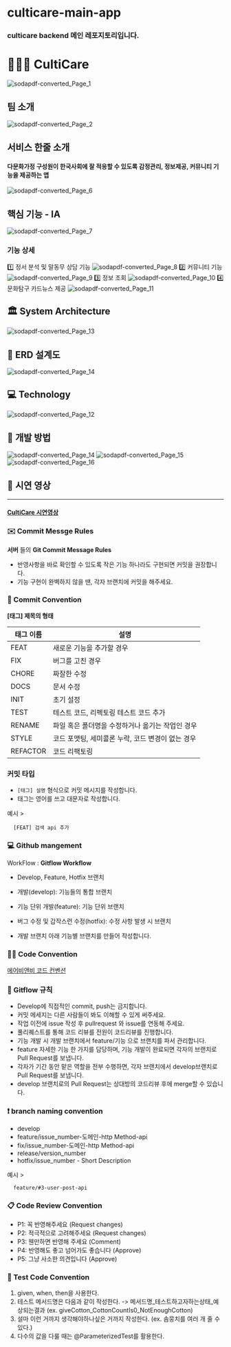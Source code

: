 # culticare-main-app
### culticare backend 메인 레포지토리입니다. 

# 👨‍👩‍👧 CultiCare

![sodapdf-converted_Page_1](https://github.com/user-attachments/assets/71b2ee05-80e5-4543-a3f4-381d1c983f37)

## 팀 소개
![sodapdf-converted_Page_2](https://github.com/user-attachments/assets/76ea2db2-c217-4e36-8088-f06c90760898)

## 서비스 한줄 소개

#### 다문화가정 구성원이 한국사회에 잘 적응할 수 있도록 감정관리, 정보제공, 커뮤니티 기능을 제공하는 앱
![sodapdf-converted_Page_6](https://github.com/user-attachments/assets/520a263d-107d-434d-8e68-284e8b900b1a)

## 핵심 기능 - IA

![sodapdf-converted_Page_7](https://github.com/user-attachments/assets/4dfec578-e243-4afc-8be8-538b8f5cab2d)

### 기능 상세

1️⃣ 정서 분석 및 말동무 상담 기능
![sodapdf-converted_Page_8](https://github.com/user-attachments/assets/9f53c607-9e2c-4cd1-93a3-8f8a904097bb)
2️⃣ 커뮤니티 기능
![sodapdf-converted_Page_9](https://github.com/user-attachments/assets/d49a7d2e-9384-4383-a4fc-3ecc571ac649)
3️⃣ 정보 조회
![sodapdf-converted_Page_10](https://github.com/user-attachments/assets/88acbe5f-9ef3-452c-bcdf-f71c212c286c)
4️⃣ 문화탐구 카드뉴스 제공
![sodapdf-converted_Page_11](https://github.com/user-attachments/assets/d6707005-5b20-4a53-a370-16c5b9749091)

## 🏛️ System Architecture

![sodapdf-converted_Page_13](https://github.com/user-attachments/assets/d5a4f70b-ee2b-41b8-a761-d02f7b123cb3)

## 📜 ERD 설계도

![sodapdf-converted_Page_14](https://github.com/user-attachments/assets/4ffc8a5d-3a12-4a02-a235-afe59f01cfd1)

## 💻 Technology

![sodapdf-converted_Page_12](https://github.com/user-attachments/assets/d6f87424-add5-43c5-9e93-d58264dfde0c)

## 🔎 개발 방법

![sodapdf-converted_Page_14](https://github.com/user-attachments/assets/4ffc8a5d-3a12-4a02-a235-afe59f01cfd1)
![sodapdf-converted_Page_15](https://github.com/user-attachments/assets/e184fa25-d351-4960-956d-e31eb718140a)
![sodapdf-converted_Page_16](https://github.com/user-attachments/assets/a27e1133-9226-4825-8b33-93b32f5ad93b)

## 🔗 시연 영상
---
#### [CultiCare 시연영상](https://m.youtube.com/watch?v=R7GSRKPJUSE)

### ✉️ Commit Messge Rules
**서버** 들의 **Git Commit Message Rules**

  - 반영사항을 바로 확인할 수 있도록 작은 기능 하나라도 구현되면 커밋을 권장합니다.
  - 기능 구현이 완벽하지 않을 땐, 각자 브랜치에 커밋을 해주세요.
    
### 📌 Commit Convention
**[태그] 제목의 형태**

| 태그 이름 | 설명 |
|-----------|------|
| FEAT      | 새로운 기능을 추가할 경우 |
| FIX       | 버그를 고친 경우 |
| CHORE     | 짜잘한 수정 |
| DOCS      | 문서 수정 |
| INIT      | 초기 설정 |
| TEST      | 테스트 코드, 리펙토링 테스트 코드 추가 |
| RENAME    | 파일 혹은 폴더명을 수정하거나 옮기는 작업인 경우 |
| STYLE     | 코드 포맷팅, 세미콜론 누락, 코드 변경이 없는 경우 |
| REFACTOR  | 코드 리팩토링 |



### 커밋 타입
  - `[태그] 설명` 형식으로 커밋 메시지를 작성합니다.
  - 태그는 영어를 쓰고 대문자로 작성합니다.

예시 >
```
  [FEAT] 검색 api 추가
```  
### 💻 Github mangement
WorkFlow : **Gitflow Workflow**

  - Develop, Feature, Hotfix 브랜치

  - 개발(develop): 기능들의 통합 브랜치

  - 기능 단위 개발(feature): 기능 단위 브랜치

  - 버그 수정 및 갑작스런 수정(hotfix): 수정 사항 발생 시 브랜치

  - 개발 브랜치 아래 기능별 브랜치를 만들어 작성합니다.

### ✍🏻 Code Convention
[에어비앤비 코드 컨벤션](https://github.com/airbnb/javascript)

### 📍 Gitflow 규칙
- Develop에 직접적인 commit, push는 금지합니다.
- 커밋 메세지는 다른 사람들이 봐도 이해할 수 있게 써주세요.
- 작업 이전에 issue 작성 후 pullrequest 와 issue를 연동해 주세요.
- 풀리퀘스트를 통해 코드 리뷰를 전원이 코드리뷰를 진행합니다.
- 기능 개발 시 개발 브랜치에서 feature/기능 으로 브랜치를 파서 관리합니다.
- feature 자세한 기능 한 가지를 담당하며, 기능 개발이 완료되면 각자의 브랜치로 Pull Request를 보냅니다.
- 각자가 기간 동안 맡은 역할을 전부 수행하면, 각자 브랜치에서 develop브랜치로 Pull Request를 보냅니다.
- develop 브랜치로의 Pull Request는 상대방의 코드리뷰 후에 merge할 수 있습니다.
  
### ❗️ branch naming convention
 - develop
 - feature/issue_number-도메인-http Method-api
 - fix/issue_number-도메인-http Method-api
 - release/version_number
 - hotfix/issue_number - Short Description
   
예시 >
```
  feature/#3-user-post-api
```
  
### 📋 Code Review Convention
- P1: 꼭 반영해주세요 (Request changes)
- P2: 적극적으로 고려해주세요 (Request changes)
- P3: 웬만하면 반영해 주세요 (Comment)
- P4: 반영해도 좋고 넘어가도 좋습니다 (Approve)
- P5: 그냥 사소한 의견입니다 (Approve)


### 🚀 Test Code Convention
1. given, when, then을 사용한다.
2. 테스트 메서드명은 다음과 같이 작성한다. -> 메서드명_테스트하고자하는상태_예상되는결과 (ex. giveCotton_CottonCountIs0_NotEnoughCotton)
3. 설마 이런 거까지 생각해야하나싶은 거까지 작성한다. (ex. 솜뭉치를 여러 개 줄 수 있다.)
4. 다수의 값을 다룰 때는 @ParameterizedTest를 활용한다.
